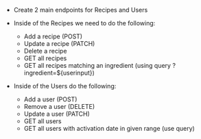 - Create 2 main endpoints for Recipes and Users
- Inside of the Recipes we need to do the following:
    - Add a recipe (POST)
    - Update a recipe (PATCH)
    - Delete a recipe
    - GET all recipes 
    - GET all recipes matching an ingredient (using query ?ingredient=${userinput})

- Inside of the Users do the following:
    - Add a user (POST)
    - Remove a user (DELETE)
    - Update a user (PATCH)
    - GET all users
    - GET all users with activation date in given range (use query)
